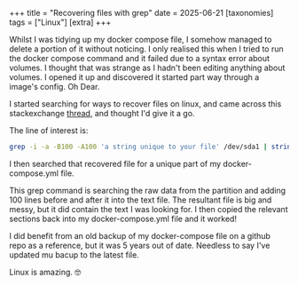+++
title =  "Recovering files with grep"
date =  2025-06-21
[taxonomies]
tags = ["Linux"]
[extra]
+++

Whilst I was tidying up my docker compose file, I somehow managed to delete a portion of it without noticing. I only realised this when I tried to run the docker compose command and it failed due to a syntax error about volumes. I thought that was strange as I hadn't been editing anything about volumes. I opened it up and discovered it started part way through a image's config. Oh Dear.

I started searching for ways to recover files on linux, and came across this stackexchange [thread](https://unix.stackexchange.com/questions/149342/can-overwritten-files-be-recovered/405948#405948), and thought I'd give it a go.

The line of interest is:

```bash
grep -i -a -B100 -A100 'a string unique to your file' /dev/sda1 | strings > /tmp/my-recovered-file
```

I then searched that recovered file for a unique part of my docker-compose.yml file.

This grep command is searching the raw data from the partition and adding 100 lines before and after it into the text file. The resultant file is big and messy, but it did contain the text I was looking for. I then copied the relevant sections back into my docker-compose.yml file and it worked!

I did benefit from an old backup of my docker-compose file on a github repo as a reference, but it was 5 years out of date. Needless to say I've updated mu bacup to the latest file.

Linux is amazing. 🤓

